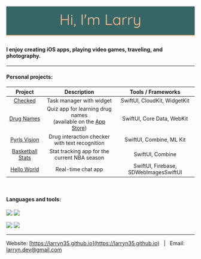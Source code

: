 # [![header](https://github.com/larryn35/larryn35/blob/main/Header.png?raw=true)](https://larryn35.github.io)

#### I enjoy creating iOS apps, playing video games, traveling, and photography.

---

#### Personal projects:

|                           Project                            |                         Description                          |          Tools / Frameworks           |
| :----------------------------------------------------------: | :----------------------------------------------------------: | :-----------------------------------: |
|      [Checked](https://larryn35.github.io/checked.html)      |                   Task manager with widget                   |     SwiftUI, CloudKit, WidgetKit      |
|   [Drug Names](https://larryn35.github.io/drugnames.html)    | Quiz app for learning drug names<br>(available on the [App Store](https://apps.apple.com/us/app/drug-names/id1557575694)) |      SwiftUI, Core Data, WebKit       |
| [Pyrls Vision](https://larryn35.github.io/otherprojects.html) |        Drug interaction checker with text recognition        |       SwiftUI, Combine, ML Kit        |
| [Basketball Stats](https://github.com/larryn35/BasketballStats) |         Stat tracking app for the current NBA season         |           SwiftUI, Combine            |
|  [Hello World](https://larryn35.github.io/helloworld.html)   |                      Real-time chat app                      | SwiftUI, Firebase, SDWebImagesSwiftUI |

<br>

#### Languages and tools:

![](https://img.shields.io/static/v1?message=Swift&logo=swift&labelColor=376666&color=5c5c5c&logoColor=ffc593&label=%20)
![](https://img.shields.io/static/v1?message=Xcode&logo=xcode&labelColor=376666&color=5c5c5c&logoColor=ffc593&label=%20)

![](https://img.shields.io/static/v1?message=Figma&logo=figma&labelColor=376666&color=5c5c5c&logoColor=ffc593&label=%20)
![](https://img.shields.io/static/v1?message=Canva&logo=canva&labelColor=376666&color=5c5c5c&logoColor=ffc593&label=%20)

---


Website: [https://larryn35.github.io](https://larryn35.github.io) &nbsp; | &nbsp; Email: <a href="mailto:larryn.dev@gmail.com">larryn.dev@gmail.com</a>
